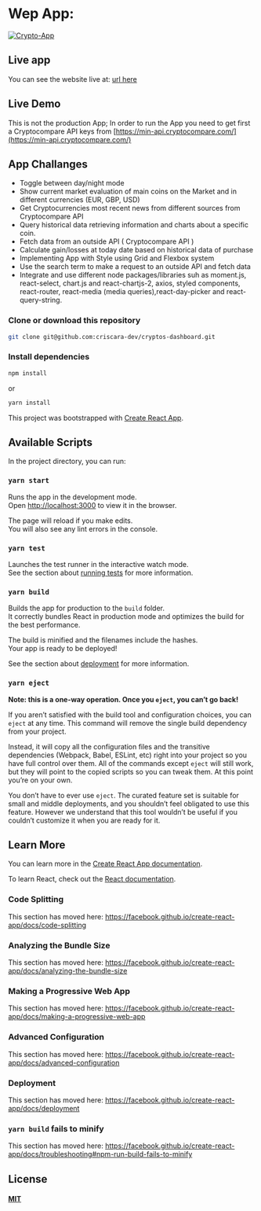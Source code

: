 # Wep App:

[![Crypto-App](/src/picture-name.jpeg)](https://github.com/criscara-dev/Weather-App)

## Live app

You can see the website live at: [url here](url-here)

## Live Demo

This is not the production App;
In order to run the App you need to get first a Cryptocompare API keys from [https://min-api.cryptocompare.com/](https://min-api.cryptocompare.com/)

## App Challanges

- Toggle between day/night mode
- Show current market evaluation of main coins on the Market and in different currencies (EUR, GBP, USD)
- Get Cryptocurrencies most recent news from different sources from Cryptocompare API
- Query historical data retrieving information and charts about a specific coin.
- Fetch data from an outside API ( Cryptocompare API )
- Calculate gain/losses at today date based on historical data of purchase
- Implementing App with Style using Grid and Flexbox system
- Use the search term to make a request to an outside API and fetch data
- Integrate and use different node packages/libraries suh as moment.js, react-select, chart.js and react-chartjs-2, axios, styled components, react-router, react-media (media queries),react-day-picker and react-query-string.

### Clone or download this repository

```sh
git clone git@github.com:criscara-dev/cryptos-dashboard.git
```

### Install dependencies

```sh
npm install
```

or

```sh
yarn install
```

This project was bootstrapped with [Create React App](https://github.com/facebook/create-react-app).

## Available Scripts

In the project directory, you can run:

### `yarn start`

Runs the app in the development mode.<br />
Open [http://localhost:3000](http://localhost:3000) to view it in the browser.

The page will reload if you make edits.<br />
You will also see any lint errors in the console.

### `yarn test`

Launches the test runner in the interactive watch mode.<br />
See the section about [running tests](https://facebook.github.io/create-react-app/docs/running-tests) for more information.

### `yarn build`

Builds the app for production to the `build` folder.<br />
It correctly bundles React in production mode and optimizes the build for the best performance.

The build is minified and the filenames include the hashes.<br />
Your app is ready to be deployed!

See the section about [deployment](https://facebook.github.io/create-react-app/docs/deployment) for more information.

### `yarn eject`

**Note: this is a one-way operation. Once you `eject`, you can’t go back!**

If you aren’t satisfied with the build tool and configuration choices, you can `eject` at any time. This command will remove the single build dependency from your project.

Instead, it will copy all the configuration files and the transitive dependencies (Webpack, Babel, ESLint, etc) right into your project so you have full control over them. All of the commands except `eject` will still work, but they will point to the copied scripts so you can tweak them. At this point you’re on your own.

You don’t have to ever use `eject`. The curated feature set is suitable for small and middle deployments, and you shouldn’t feel obligated to use this feature. However we understand that this tool wouldn’t be useful if you couldn’t customize it when you are ready for it.

## Learn More

You can learn more in the [Create React App documentation](https://facebook.github.io/create-react-app/docs/getting-started).

To learn React, check out the [React documentation](https://reactjs.org/).

### Code Splitting

This section has moved here: https://facebook.github.io/create-react-app/docs/code-splitting

### Analyzing the Bundle Size

This section has moved here: https://facebook.github.io/create-react-app/docs/analyzing-the-bundle-size

### Making a Progressive Web App

This section has moved here: https://facebook.github.io/create-react-app/docs/making-a-progressive-web-app

### Advanced Configuration

This section has moved here: https://facebook.github.io/create-react-app/docs/advanced-configuration

### Deployment

This section has moved here: https://facebook.github.io/create-react-app/docs/deployment

### `yarn build` fails to minify

This section has moved here: https://facebook.github.io/create-react-app/docs/troubleshooting#npm-run-build-fails-to-minify

## License

#### [MIT](./LICENSE)
